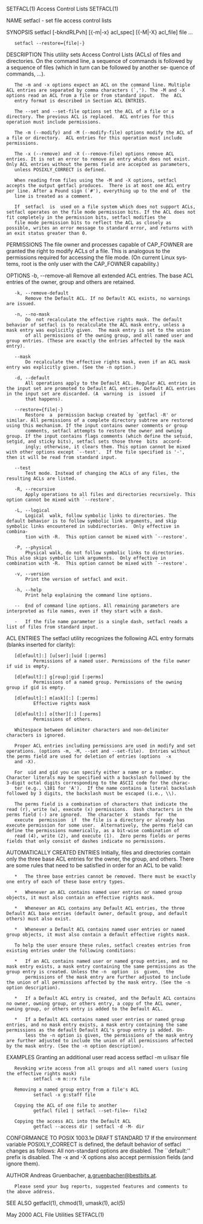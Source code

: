 SETFACL(1)                                                                                   Access Control Lists                                                                                  SETFACL(1)

NAME
       setfacl - set file access control lists

SYNOPSIS
       setfacl [-bkndRLPvh] [{-m|-x} acl_spec] [{-M|-X} acl_file] file ...

       setfacl --restore={file|-}

DESCRIPTION
       This  utility sets Access Control Lists (ACLs) of files and directories.  On the command line, a sequence of commands is followed by a sequence of files (which in turn can be followed by another se‐
       quence of commands, ...).

       The -m and -x options expect an ACL on the command line. Multiple ACL entries are separated by comma characters (`,'). The -M and -X options read an ACL from a file or from standard input.  The  ACL
       entry format is described in Section ACL ENTRIES.

       The --set and --set-file options set the ACL of a file or a directory. The previous ACL is replaced.  ACL entries for this operation must include permissions.

       The -m (--modify) and -M (--modify-file) options modify the ACL of a file or directory.  ACL entries for this operation must include permissions.

       The -x (--remove) and -X (--remove-file) options remove ACL entries. It is not an error to remove an entry which does not exist.  Only ACL entries without the perms field are accepted as parameters,
       unless POSIXLY_CORRECT is defined.

       When reading from files using the -M and -X options, setfacl accepts the output getfacl produces.  There is at most one ACL entry per line. After a Pound sign (`#'), everything up to the end of  the
       line is treated as a comment.

       If  setfacl  is  used on a file system which does not support ACLs, setfacl operates on the file mode permission bits. If the ACL does not fit completely in the permission bits, setfacl modifies the
       file mode permission bits to reflect the ACL as closely as possible, writes an error message to standard error, and returns with an exit status greater than 0.

   PERMISSIONS
       The file owner and processes capable of CAP_FOWNER are granted the right to modify ACLs of a file. This is analogous to the permissions required for accessing the file mode. (On current  Linux  sys‐
       tems, root is the only user with the CAP_FOWNER capability.)

OPTIONS
       -b, --remove-all
           Remove all extended ACL entries. The base ACL entries of the owner, group and others are retained.

       -k, --remove-default
           Remove the Default ACL. If no Default ACL exists, no warnings are issued.

       -n, --no-mask
           Do  not recalculate the effective rights mask. The default behavior of setfacl is to recalculate the ACL mask entry, unless a mask entry was explicitly given.  The mask entry is set to the union
           of all permissions of the owning group, and all named user and group entries. (These are exactly the entries affected by the mask entry).

       --mask
           Do recalculate the effective rights mask, even if an ACL mask entry was explicitly given. (See the -n option.)

       -d, --default
           All operations apply to the Default ACL. Regular ACL entries in the input set are promoted to Default ACL entries. Default ACL entries in the input set are discarded. (A  warning  is  issued  if
           that happens).

       --restore={file|-}
           Restore  a  permission backup created by `getfacl -R' or similar. All permissions of a complete directory subtree are restored using this mechanism. If the input contains owner comments or group
           comments, setfacl attempts to restore the owner and owning group. If the input contains flags comments (which define the setuid, setgid, and sticky bits), setfacl sets those three  bits  accord‐
           ingly; otherwise, it clears them. This option cannot be mixed with other options except `--test'.  If the file specified is '-', then it will be read from standard input.

       --test
           Test mode. Instead of changing the ACLs of any files, the resulting ACLs are listed.

       -R, --recursive
           Apply operations to all files and directories recursively. This option cannot be mixed with `--restore'.

       -L, --logical
           Logical  walk, follow symbolic links to directories. The default behavior is to follow symbolic link arguments, and skip symbolic links encountered in subdirectories.  Only effective in combina‐
           tion with -R.  This option cannot be mixed with `--restore'.

       -P, --physical
           Physical walk, do not follow symbolic links to directories.  This also skips symbolic link arguments.  Only effective in combination with -R.  This option cannot be mixed with `--restore'.

       -v, --version
           Print the version of setfacl and exit.

       -h, --help
           Print help explaining the command line options.

       --  End of command line options. All remaining parameters are interpreted as file names, even if they start with a dash.

       -   If the file name parameter is a single dash, setfacl reads a list of files from standard input.

   ACL ENTRIES
       The setfacl utility recognizes the following ACL entry formats (blanks inserted for clarity):

       [d[efault]:] [u[ser]:]uid [:perms]
              Permissions of a named user. Permissions of the file owner if uid is empty.

       [d[efault]:] g[roup]:gid [:perms]
              Permissions of a named group. Permissions of the owning group if gid is empty.

       [d[efault]:] m[ask][:] [:perms]
              Effective rights mask

       [d[efault]:] o[ther][:] [:perms]
              Permissions of others.

       Whitespace between delimiter characters and non-delimiter characters is ignored.

       Proper ACL entries including permissions are used in modify and set operations. (options -m, -M, --set and --set-file).  Entries without the perms field are used for deletion of entries (options  -x
       and -X).

       For  uid and gid you can specify either a name or a number.  Character literals may be specified with a backslash followed by the 3-digit octal digits corresponding to the ASCII code for the charac‐
       ter (e.g., \101 for 'A').  If the name contains a literal backslash followed by 3 digits, the backslash must be escaped (i.e., \\).

       The perms field is a combination of characters that indicate the read (r), write (w), execute (x) permissions.  Dash characters in the perms field (-) are ignored.  The character X  stands  for  the
       execute  permission  if  the file is a directory or already has execute permission for some user.  Alternatively, the perms field can define the permissions numerically, as a bit-wise combination of
       read (4), write (2), and execute (1).  Zero perms fields or perms fields that only consist of dashes indicate no permissions.

   AUTOMATICALLY CREATED ENTRIES
       Initially, files and directories contain only the three base ACL entries for the owner, the group, and others. There are some rules that need to be satisfied in order for an ACL to be valid:

       *   The three base entries cannot be removed. There must be exactly one entry of each of these base entry types.

       *   Whenever an ACL contains named user entries or named group objects, it must also contain an effective rights mask.

       *   Whenever an ACL contains any Default ACL entries, the three Default ACL base entries (default owner, default group, and default others) must also exist.

       *   Whenever a Default ACL contains named user entries or named group objects, it must also contain a default effective rights mask.

       To help the user ensure these rules, setfacl creates entries from existing entries under the following conditions:

       *   If an ACL contains named user or named group entries, and no mask entry exists, a mask entry containing the same permissions as the group entry is created. Unless the -n  option  is  given,  the
           permissions of the mask entry are further adjusted to include the union of all permissions affected by the mask entry. (See the -n option description).

       *   If a Default ACL entry is created, and the Default ACL contains no owner, owning group, or others entry, a copy of the ACL owner, owning group, or others entry is added to the Default ACL.

       *   If a Default ACL contains named user entries or named group entries, and no mask entry exists, a mask entry containing the same permissions as the default Default ACL's group entry is added. Un‐
           less the -n option is given, the permissions of the mask entry are further adjusted to include the union of all permissions affected by the mask entry. (See the -n option description).

EXAMPLES
       Granting an additional user read access
              setfacl -m u:lisa:r file

       Revoking write access from all groups and all named users (using the effective rights mask)
              setfacl -m m::rx file

       Removing a named group entry from a file's ACL
              setfacl -x g:staff file

       Copying the ACL of one file to another
              getfacl file1 | setfacl --set-file=- file2

       Copying the access ACL into the Default ACL
              getfacl --access dir | setfacl -d -M- dir

CONFORMANCE TO POSIX 1003.1e DRAFT STANDARD 17
       If the environment variable POSIXLY_CORRECT is defined, the default behavior of setfacl changes as follows: All non-standard options are disabled.  The ``default:'' prefix is disabled.  The  -x  and
       -X options also accept permission fields (and ignore them).

AUTHOR
       Andreas Gruenbacher, <a.gruenbacher@bestbits.at>.

       Please send your bug reports, suggested features and comments to the above address.

SEE ALSO
       getfacl(1), chmod(1), umask(1), acl(5)

May 2000                                                                                      ACL File Utilities                                                                                   SETFACL(1)
